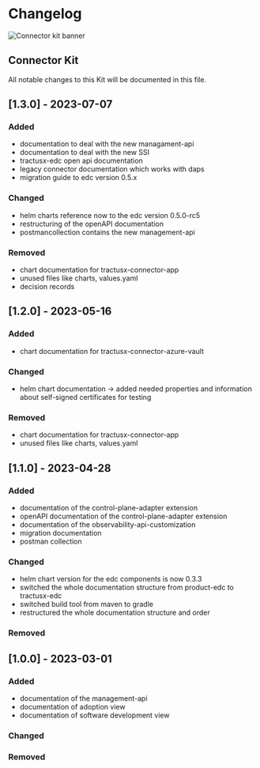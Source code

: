 # Changelog

![Connector kit banner](@site/static/img/ConnectorKitIcon.png)

## Connector Kit

All notable changes to this Kit will be documented in this file.

## [1.3.0] - 2023-07-07

### Added

- documentation to deal with the new managament-api
- documentation to deal with the new SSI
- tractusx-edc open api documentation
- legacy connector documentation which works with daps
- migration guide to edc version 0.5.x

### Changed

- helm charts reference now to the edc version 0.5.0-rc5
- restructuring of the openAPI documentation
- postmancollection contains the new management-api

### Removed

- chart documentation for tractusx-connector-app
- unused files like charts, values.yaml
- decision records

## [1.2.0] - 2023-05-16

### Added

- chart documentation for tractusx-connector-azure-vault

### Changed

- helm chart documentation -> added needed properties and information about self-signed certificates for testing

### Removed

- chart documentation for tractusx-connector-app
- unused files like charts, values.yaml

## [1.1.0] - 2023-04-28

### Added

- documentation of the control-plane-adapter extension
- openAPI documentation of the control-plane-adapter extension
- documentation of the observability-api-customization
- migration documentation
- postman collection

### Changed

- helm chart version for the edc components is now 0.3.3
- switched the whole documentation structure from product-edc to tractusx-edc
- switched build tool from maven to gradle
- restructured the whole documentation structure and order

### Removed

## [1.0.0] - 2023-03-01

### Added

- documentation of the management-api
- documentation of adoption view
- documentation of software development view

### Changed

### Removed
